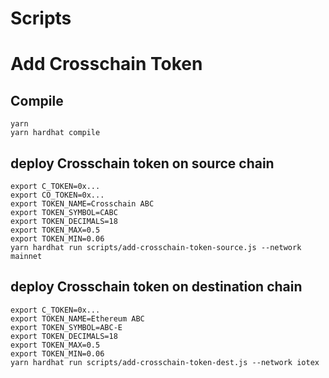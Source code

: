 # Scripts

# Add Crosschain Token

## Compile

```
yarn
yarn hardhat compile
```

## deploy Crosschain token on source chain

```
export C_TOKEN=0x...
export CO_TOKEN=0x...
export TOKEN_NAME=Crosschain ABC
export TOKEN_SYMBOL=CABC
export TOKEN_DECIMALS=18
export TOKEN_MAX=0.5
export TOKEN_MIN=0.06
yarn hardhat run scripts/add-crosschain-token-source.js --network mainnet
```

## deploy Crosschain token on destination chain

```
export C_TOKEN=0x...
export TOKEN_NAME=Ethereum ABC
export TOKEN_SYMBOL=ABC-E
export TOKEN_DECIMALS=18
export TOKEN_MAX=0.5
export TOKEN_MIN=0.06
yarn hardhat run scripts/add-crosschain-token-dest.js --network iotex
```

